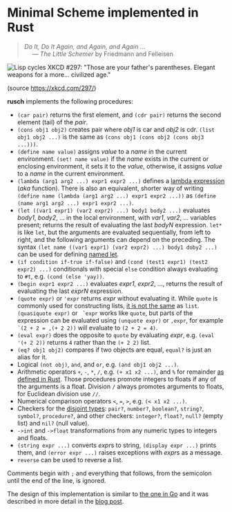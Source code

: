 # Minimal Scheme implemented in Rust

> *Do It, Do It Again, and Again, and Again ...*  
> &emsp; — *The Little Schemer* by Friedmann and Felleisen

![Lisp cycles XKCD #297: "Those are your father's parentheses. Elegant weapons for a more... civilized age."](https://imgs.xkcd.com/comics/lisp_cycles.png)

(source https://xkcd.com/297/)

**rusch** implements the following procedures:

- `(car pair)` returns the first element, and `(cdr pair)` returns the second element (tail) of the *pair*.
- `(cons obj1 obj2)` creates pair where *obj1* is car and *obj2* is cdr. `(list obj1 obj2 ...)` is the same as
  `(cons obj1 (cons obj2 (cons obj3 ...)))`.
- `(define name value)` assigns *value* to a *name* in the current environment. `(set! name value)` if the *name* exists
  in the current or enclosing environment, it sets it to the *value*, otherwise, it assigns *value* to a *name* in the
  current environment.
- `(lambda (arg1 arg2 ...) expr1 expr2 ...)` defines a [lambda expression] (*aka* function). There is also an equivalent,
shorter way of writing `(define name (lambda (arg1 arg2 ...) expr1 expr2 ...))` as `(define (name arg1 arg2 ...) expr1 expr2 ...)`.
- `(let ((var1 expr1) (var2 expr2) ...) body1 body2 ...)` evaluates *body1*, *body2*, ... in the local environment,
  with *var1*, *var2*, ... variables present; returns the result of evaluating the last *bodyN* expression.
  `let*` is like `let`, but the arguments are evaluated sequentially, from left to right, and the following arguments
  can depend on the preceding. The syntax `(let name ((var1 expr1) (var2 expr2) ...) body1 doby2 ...)` can be used for
  defining [named let].
- `(if condition if-true if-false)` and `(cond (test1 expr1) (test2 expr2) ...)` conditionals with special `else`
condition always evaluating to `#t`, e.g. `(cond (else 'yay))`.
- `(begin expr1 expr2 ...)` evaluates *expr1*, *expr2*, ..., returns the result of evaluating the last *exprN* expression.
- `(quote expr)` or `'expr` returns *expr* without evaluating it. While `quote` is commonly used for constructing lists,
  [it is not the same] as `list`. `(quasiquote expr)` or `` `expr`` works like `quote`, but parts of the expression can
  be evaluated using `(unquote expr)` or `,expr`, for example `` `(2 + 2 = ,(+ 2 2))`` will evaluate to `(2 + 2 = 4)`.
- `(eval expr)` does the opposite to `quote` by evaluating *expr*, e.g. `(eval '(+ 2 2))` returns `4` rather than the
`(+ 2 2)` list.
- `(eq? obj1 obj2)` compares if two objects are equal, `equal?` is just an alias for it.
- Logical `(not obj)`, `and`, and `or`, e.g. `(and obj1 obj2 ...)`.
- Arithmetic operators `+`, `-`, `*`, `/`, e.g. `(+ x1 x2 ...)`, and `%` for remainder [as defined in Rust].
  Those procedures promote integers to floats if any of the arguments is a float. Division `/` always promotes arguments
  to floats, for Euclidean division use `//`.
- Numerical comparison operators `<`, `=`, `>`, e.g. `(< x1 x2 ...)`.
- Checkers for the [disjoint types]: `pair?`, `number?`, `boolean?`, `string?`, `symbol?`, `procedure?`, and
  other checkers: `integer?`, `float?`, `null?` (empty list) and `nil?` (null value).
- `->int` and `->float` transformations from any numeric types to integers and floats.
- `(string expr ...)` converts *expr*s to string, `(display expr ...)` prints them,
  and `(error expr ...)` raises exceptions with *expr*s as a message.
- `reverse` can be used to reverse a list.

Comments begin with `;` and everything that follows, from the semicolon until the end of the line, is ignored.

The design of this implementation is similar to [the one in Go] and it was described in more detail in the [blog post].

 [the one in Go]: https://github.com/twolodzko/gosch
 [blog post]: https://twolodzko.github.io/posts/lisp-in-rust.html
 [lambda expression]: https://www.cs.cmu.edu/Groups/AI/html/r4rs/r4rs_6.html#SEC30
 [it is not the same]: https://stackoverflow.com/questions/34984552/what-is-the-difference-between-quote-and-list
 [disjoint types]: https://www.cs.cmu.edu/Groups/AI/html/r4rs/r4rs_5.html#SEC23
 [as defined in Rust]: https://stackoverflow.com/questions/31210357/is-there-a-modulus-not-remainder-function-operation
 [named let]: https://www.scheme.com/tspl4/control.html#./control:s20
